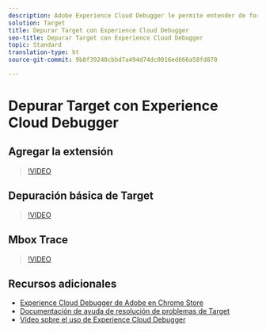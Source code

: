 ```yaml
---
description: Adobe Experience Cloud Debugger le permite entender de forma rápida y sencilla su implementación de Target. Puede ver rápidamente la configuración de la biblioteca, examinar las solicitudes para asegurarse de que los parámetros personalizados se pasan correctamente, activar el registro de consola y desactivar todas las solicitudes de Target. Si se autentica en Experience Cloud, podrá utilizar la potente herramienta Mbox Trace para inspeccionar su actividad, las cualificaciones de audiencia y el perfil del visitante.
solution: Target
title: Depurar Target con Experience Cloud Debugger
seo-title: Depurar Target con Experience Cloud Debugger
topic: Standard
translation-type: ht
source-git-commit: 9b8f39240cbbd7a494d74dc0016ed666a58fd870

---
```



# Depurar Target con Experience Cloud Debugger

## Agregar la extensión

>[!VIDEO](https://video.tv.adobe.com/v/23114/?quality=12)

## Depuración básica de Target

>[!VIDEO](https://video.tv.adobe.com/v/23115/?quality=12)

## Mbox Trace

>[!VIDEO](https://video.tv.adobe.com/v/23113/?quality=12)

## Recursos adicionales

+ [Experience Cloud Debugger de Adobe en Chrome Store](https://chrome.google.com/webstore/detail/adobe-experience-cloud-de/ocdmogmohccmeicdhlhhgepeaijenapj?hl=es)
+ [Documentación de ayuda de resolución de problemas de Target](https://marketing.adobe.com/resources/help/es_ES/target/target/r_troubleshooting_target.html)
+ [Vídeo sobre el uso de Experience Cloud Debugger](https://helpx.adobe.com/es/marketing-cloud-core/kt/using/experience-cloud-debugger-feature-video-use.html)
